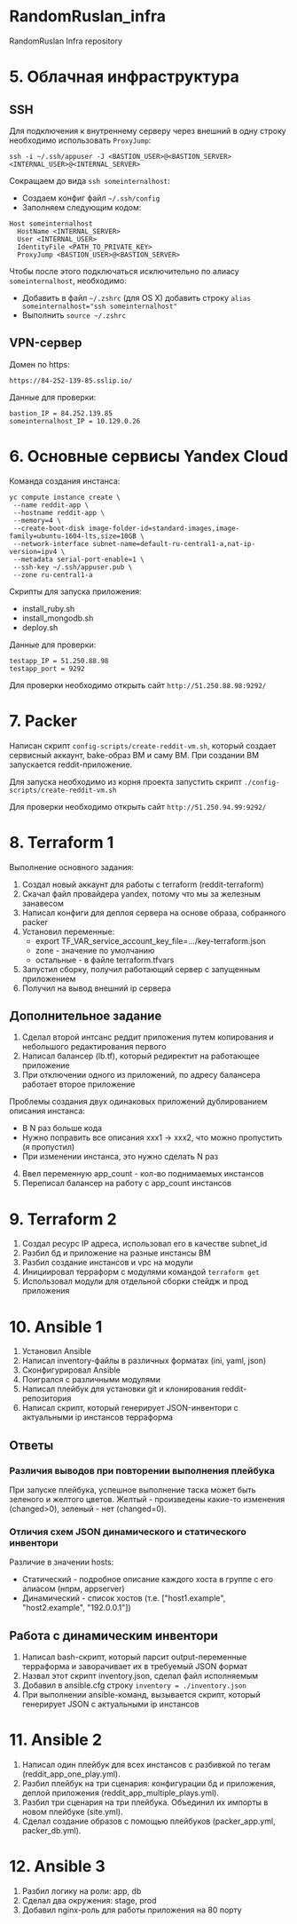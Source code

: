 # RandomRuslan_infra
RandomRuslan Infra repository


# 5. Облачная инфраструктура
## SSH
Для подключения к внутреннему серверу через внешний в одну строку необходимо использовать `ProxyJump`:
```shell
ssh -i ~/.ssh/appuser -J <BASTION_USER>@<BASTION_SERVER> <INTERNAL_USER>@<INTERNAL_SERVER>
```

Сокращаем до вида `ssh someinternalhost`:
 - Создаем конфиг файл `~/.ssh/config`
 - Заполняем следующим кодом:
```shell
Host someinternalhost
  HostName <INTERNAL_SERVER>
  User <INTERNAL_USER>
  IdentityFile <PATH_TO_PRIVATE_KEY>
  ProxyJump <BASTION_USER>@<BASTION_SERVER>
```

Чтобы после этого подключаться исключительно по алиасу `someinternalhost`, необходимо:
 - Добавить в файл `~/.zshrc` (для OS X) добавить строку `alias someinternalhost="ssh someinternalhost"`
 - Выполнить `source ~/.zshrc`

## VPN-сервер

Домен по https:
```shell
https://84-252-139-85.sslip.io/
```

Данные для проверки:
```shell
bastion_IP = 84.252.139.85
someinternalhost_IP = 10.129.0.26
```

# 6. Основные сервисы Yandex Cloud

Команда создания инстанса:
```shell
yc compute instance create \
 --name reddit-app \
 --hostname reddit-app \
 --memory=4 \
 --create-boot-disk image-folder-id=standard-images,image-family=ubuntu-1604-lts,size=10GB \
 --network-interface subnet-name=default-ru-central1-a,nat-ip-version=ipv4 \
 --metadata serial-port-enable=1 \
 --ssh-key ~/.ssh/appuser.pub \
 --zone ru-central1-a
```

Скрипты для запуска приложения:
 - install_ruby.sh
 - install_mongodb.sh
 - deploy.sh

Данные для проверки:
```shell
testapp_IP = 51.250.88.98
testapp_port = 9292
```

Для проверки необходимо открыть сайт `http://51.250.88.98:9292/`

# 7. Packer

Написан скрипт `config-scripts/create-reddit-vm.sh`, который создает сервисный аккаунт, bake-образ ВМ и саму ВМ.
При создании ВМ запускается reddit-приложение.

Для запуска необходимо из корня проекта запустить скрипт `./config-scripts/create-reddit-vm.sh`

Для проверки необходимо открыть сайт `http://51.250.94.99:9292/`

# 8. Terraform 1

Выполнение основного задания:
1. Создал новый аккаунт для работы с terraform (reddit-terraform)
2. Скачал файл провайдера yandex, потому что мы за железным занавесом
3. Написал конфиги для деплоя сервера на основе образа, собранного packer
4. Установил переменные:
   - export TF_VAR_service_account_key_file=.../key-terraform.json
   - zone - значение по умолчанию
   - остальные - в файле terraform.tfvars
5. Запустил сборку, получил работающий сервер с запущенным приложением
6. Получил на вывод внешний ip сервера

## Дополнительное задание

1. Сделал второй интсанс реддит приложения путем копирования и небольшого редактирования первого
2. Написал балансер (lb.tf), который редиректит на работающее приложение
3. При отключении одного из приложений, по адресу балансера работает второе приложение

Проблемы создания двух одинаковых приложений дублированием описания инстанса:
- В N раз больше кода
- Нужно поправить все описания xxx1 -> xxx2, что можно пропустить (я пропустил)
- При изменении инстанса, это нужно сделать N раз

4. Ввел переменную app_count - кол-во поднимаемых инстансов
5. Переписал балансер на работу с app_count инстансов

# 9. Terraform 2

1. Создал ресурс IP адреса, использовал его в качестве subnet_id
2. Разбил бд и приложение на разные инстансы ВМ
3. Разбил создание инстансов и vpc на модули
4. Инициировал терраформ с модулями командой `terraform get`
5. Использовал модули для отдельной сборки стейдж и прод приложения

# 10. Ansible 1

1. Установил Ansible
2. Написал inventory-файлы в различных форматах (ini, yaml, json)
3. Сконфигурировал Ansible
4. Поигрался с различными модулями
5. Написал плейбук для установки git и клонирования reddit-репозитория
6. Написал скрипт, который генерирует JSON-инвентори с актуальными ip инстансов терраформа

## Ответы

### Различия выводов при повторении выполнения плейбука

При запуске плейбука, успешное выполнение таска может быть зеленого и желтого цветов.
Желтый - произведены какие-то изменения (changed>0), зеленый - нет (changed=0).

### Отличия схем JSON динамического и статического инвентори

Различие в значении hosts:
- Статический - подробное описание каждого хоста в группе с его алиасом (нпрм, appserver)
- Динамический - список хостов (т.е. ["host1.example", "host2.example", "192.0.0.1"])

## Работа с динамическим инвентори

1. Написал bash-скрипт, который парсит output-переменные терраформа и заворачивает их в требуемый JSON формат
2. Назвал этот скрипт inventory.json, сделал файл исполняемым
3. Добавил в ansible.cfg строку `inventory = ./inventory.json`
4. При выполнении ansible-команд, вызывается скрипт, который генерирует JSON с актуальными ip инстансов

# 11. Ansible 2

1. Написал один плейбук для всех инстансов с разбивкой по тегам (reddit_app_one_play.yml).
2. Разбил плейбук на три сценария: конфигурации бд и приложения, деплой приложения (reddit_app_multiple_plays.yml).
3. Разбил три сценария на три плейбука. Объединил их импорты в новом плейбуке (site.yml).
4. Сделал создание образов с помощью плейбуков (packer_app.yml, packer_db.yml).

# 12. Ansible 3

1. Разбил логику на роли: app, db
2. Сделал два окружения: stage, prod
3. Добавил nginx-роль для работы приложения на 80 порту
